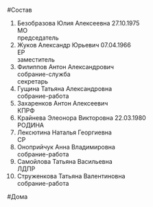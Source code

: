 #Состав  
1. Безобразова Юлия Алексеевна 27.10.1975  
    МО  
    председатель  
2. Жуков Александр Юрьевич 07.04.1966  
    ЕР  
    заместитель  
3. Филиппов Антон Александрович  
    собрание-служба  
    секретарь  
4. Гущина Татьяна Александровна  
    собрание-работа  
5. Захаренков Антон Алексеевич  
    КПРФ  
6. Крайнева Элеонора Викторовна 22.03.1980  
    РОДИНА  
7. Лексютина Наталья Георгиевна  
    СР  
8. Оноприйчук Анна Владимировна  
    собрание-работа  
9. Самойлова Татьяна Васильевна  
    ЛДПР  
10. Струженкова Татьяна Валентиновна  
    собрание-работа  
  
#Дома  
